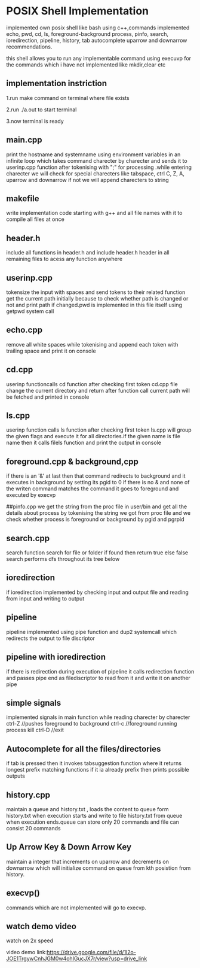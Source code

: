
# POSIX Shell Implementation

implemented own posix shell like bash using c++,commands implemented echo, pwd, cd, ls, foreground-background process, pinfo, search, ioredirection, pipeline, history, tab autocomplete uparrow and downarrow recommendations.

this shell allows you to run any implementable command using execuvp for the commands which i have not implemented like mkdir,clear etc

## implementation instriction 
1.run make command on terminal where file exists 


2.run ./a.out to start terminal


3.now terminal is ready 


## main.cpp 

print the hostname and systemname using environment variables in an infinite loop which takes command charecter by charecter and sends it to userinp.cpp function after tokenising with ";" for processing .while entering charecter we will check for special charecters like tabspace, ctrl C, Z, A, uparrow and downarrow if not we will append charecters to string 

## makefile
write implementation code starting with g++ and all file names with it to compile all files at once

## header.h
include all functions in header.h and include header.h header in all remaining files to acess any function anywhere

## userinp.cpp
tokensize the input with spaces and send tokens to their related function get the current path initially because to check whether path is changed or not and print path if changed.pwd is implemented in this file itself using getpwd system call

## echo.cpp
remove all white spaces while tokenising and append each token with trailing space and print it on console

## cd.cpp
userinp functioncalls cd function after checking first token cd.cpp file change the current directory and return after function call current path will be fetched and printed in console

## ls.cpp
userinp function calls ls function after checking first token ls.cpp will group the given flags and execute it for all directories.if the given name is file name then it calls filels function and print the output in console

## foreground.cpp & background,cpp
if there is an '&' at last then that command redirects to background and it executes in background by setting its pgid to 0
if there is no & and none of the writen command matches the command it goes to foreground and executed by execvp

##pinfo.cpp
we get the string from the proc file in user/bin and get all the details about process by tokenising the string we got from proc file and we check whether process is foreground or background by pgid and pgrpid

## search.cpp
search function search for file or folder if found then return true else false search performs dfs throughout its tree below

## ioredirection
if ioredirection implemented by checking input and output file and reading from input and writing to output

## pipeline
pipeline implemented using pipe function and dup2 systemcall which redirects the output to file discriptor 

## pipeline with ioredirection
if there is redirection during execution of pipeline it calls redirection function and passes pipe end as filediscriptor to read from it and write it on another pipe

## simple signals
implemented signals in main function while reading charecter by charecter
ctrl-Z //pushes foreground to background
ctrl-c //foreground running process kill
ctrl-D //exit 

## Autocomplete for all the files/directories
if tab is pressed then it invokes tabsuggestion function where it returns longest prefix matching functions if it ia already prefix then prints possible outputs

## history.cpp
maintain a queue and history.txt , loads the content to queue form history.txt when execution starts and write to file history.txt from queue when execution ends.queue can store only 20 commands and file can consist 20 commands

## Up Arrow Key & Down Arrow Key
maintain a integer that increments on uparrow and decrements on downarrow which will initialize command on queue from kth posistion from history.

## execvp()
commands which are not implemented will go to execvp.

## watch demo video 
watch on 2x speed

video demo link:https://drive.google.com/file/d/1l2o-JOE1TrgywCnhJGM0w4ohIGucJX7r/view?usp=drive_link

